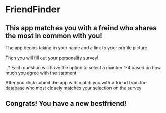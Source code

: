 # FriendFinder

## This app matches you with a freind who shares the most in common with you! 

The app begins taking in your name and a link to your profile picture

Then you will fill out your personality survey! 

..* Each question will have the option to select a number 1-4 based on how much you agree with the statment 

After you click submit the app with match you with a friend from the database who most closely matches your selection on the survey

## Congrats! You have a new bestfriend! 
